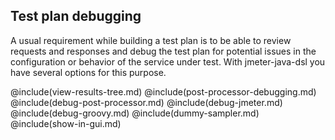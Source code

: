 ## Test plan debugging

A usual requirement while building a test plan is to be able to review requests and responses and debug the test plan for potential issues in the configuration or behavior of the service under test. With jmeter-java-dsl you have several options for this purpose.

@include(view-results-tree.md)
@include(post-processor-debugging.md)
@include(debug-post-processor.md)
@include(debug-jmeter.md)
@include(debug-groovy.md)
@include(dummy-sampler.md)
@include(show-in-gui.md)
